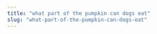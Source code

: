 ```yaml
---
title: "what part of the pumpkin can dogs eat"
slug: "what-part-of-the-pumpkin-can-dogs-eat"
---
```


